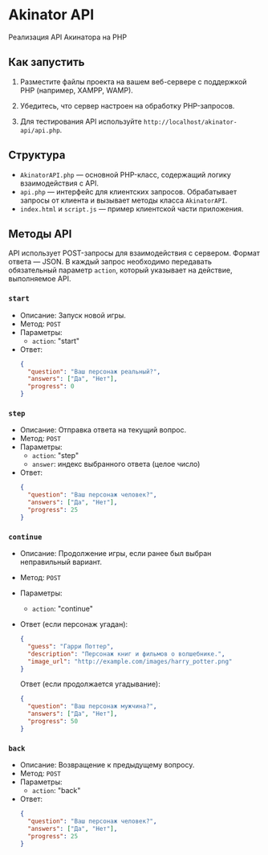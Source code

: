 # Akinator API

Реализация API Акинатора на PHP

## Как запустить

1. Разместите файлы проекта на вашем веб-сервере с поддержкой PHP (например, XAMPP, WAMP).

2. Убедитесь, что сервер настроен на обработку PHP-запросов.

3. Для тестирования API используйте `http://localhost/akinator-api/api.php`.

## Структура

- `AkinatorAPI.php` — основной PHP-класс, содержащий логику взаимодействия с API.
- `api.php` — интерфейс для клиентских запросов. Обрабатывает запросы от клиента и вызывает методы класса `AkinatorAPI`.
- `index.html` и `script.js` — пример клиентской части приложения.

## Методы API

API использует POST-запросы для взаимодействия с сервером. Формат ответа — JSON. В каждый запрос необходимо передавать обязательный параметр `action`, который указывает на действие, выполняемое API.

### `start`

- Описание: Запуск новой игры.
- Метод: `POST`
- Параметры:
  - `action`: "start"
- Ответ:
  ```json
  {
    "question": "Ваш персонаж реальный?",
    "answers": ["Да", "Нет"],
    "progress": 0
  }
  ```

### `step`

- Описание: Отправка ответа на текущий вопрос.
- Метод: `POST`
- Параметры:
  - `action`: "step"
  - `answer`: индекс выбранного ответа (целое число)
- Ответ:
  ```json
  {
    "question": "Ваш персонаж человек?",
    "answers": ["Да", "Нет"],
    "progress": 25
  }
  ```

### `continue`

- Описание: Продолжение игры, если ранее был выбран неправильный вариант.
- Метод: `POST`
- Параметры:
  - `action`: "continue"
- Ответ (если персонаж угадан):
  ```json
  {
    "guess": "Гарри Поттер",
    "description": "Персонаж книг и фильмов о волшебнике.",
    "image_url": "http://example.com/images/harry_potter.png"
  }
  ```
  
  Ответ (если продолжается угадывание):
  ```json
  {
    "question": "Ваш персонаж мужчина?",
    "answers": ["Да", "Нет"],
    "progress": 50
  }
  ```

### `back`

- Описание: Возвращение к предыдущему вопросу.
- Метод: `POST`
- Параметры:
  - `action`: "back"
- Ответ:
  ```json
  {
    "question": "Ваш персонаж человек?",
    "answers": ["Да", "Нет"],
    "progress": 25
  }
  ```